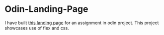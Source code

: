 # Odin-Landing-Page


I have built [this landing page](https://siddhart-singh.github.io/Odin-Landing-Page/) for an assignment in odin project.
This project showcases use of flex and css.
